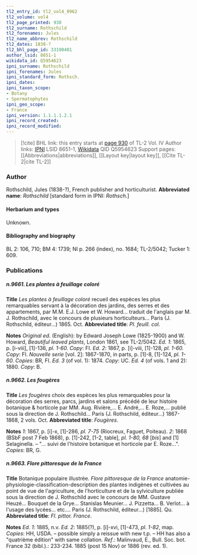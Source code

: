 ```yaml
---
tl2_entry_id: tl2_vol4_0962
tl2_volume: vol4
tl2_page_printed: 930
tl2_surname: Rothschild
tl2_forenames: Jules
tl2_name_abbrev: Rothschild
tl2_dates: 1838-?
tl2_bhl_page_id: 33190401
author_lsid: 8651-1
wikidata_id: Q5954623
ipni_surname: Rothschild
ipni_forenames: Jules
ipni_standard_form: Rothsch.
ipni_dates: 
ipni_taxon_scope: 
- Botany
- Spermatophytes
ipni_geo_scope: 
- France
ipni_version: 1.1.1.1.2.1
ipni_record_created: 
ipni_record_modified:
---
```


> [!cite] BHL link: this entry starts at [page 930](https://www.biodiversitylibrary.org/page/33190401) of TL-2 Vol. IV
> Author links: [IPNI](https://www.ipni.org/a/8651-1) LSID 8651-1, [Wikidata](https://www.wikidata.org/wiki/Q5954623) QID Q5954623
> Support pages: [[Abbreviations|abbreviations]], [[Layout key|layout key]], [[Cite TL-2|cite TL-2]]

### Author

Rothschild, Jules (1838-?), French publisher and horticulturist. 
**Abbreviated name**: *Rothschild* \[standard form in IPNI: *Rothsch.*\]

#### Herbarium and types

Unknown.

#### Bibliography and biography

BL 2: 106, 710; BM 4: 1739; NI p. 266 (index), no. 1684; TL-2/5042; Tucker 1: 609.

### Publications

##### n.9661. Les plantes à feuillage coloré

**Title**
*Les plantes à feuillage coloré* recueil des espèces les plus remarquables servant à la décoration des jardins, des serres et des appartements, par M.M. E.J. Lowe et W. Howard... traduit de l'anglais par M. J. Rothschild, avec le concours de plusieurs horticulteurs... Paris (J. Rothschild, éditeur...) 1865.
Oct.
**Abbreviated title**: *Pl. feuill. col.*

**Notes**
*Original ed*. (English): by Edward Joseph Lowe (1825-1900) and W. Howard, *Beautiful leaved plants*, London 1861, see TL-2/5042.
*Ed. 1*: 1865, p. \[i-viii\], \[1\]-136, *pl. 1-60. Copy*: FI.
*Ed. 2*: 1867, p. \[i\]-viii, \[1\]-128, *pl. 1-60. Copy*: FI.
*Nouvelle serie* \[vol. 2\]: 1867-1870, in parts, p. \[1\]-8, \[1\]-124, *pl. 1-60. Copies*: BR, FI.
*Ed. 3* (of vol. 1): 1874. *Copy*: UC.
*Ed. 4* (of vols. 1 and 2): 1880. *Copy*: B.

##### n.9662. Les fougères

**Title**
*Les fougères* choix des espèces les plus remarquables pour la décoration des serres, parcs, jardins et salons précédé de leur histoire botanique & horticole par MM. Aug. Rivière,... E. André,... E. Roze,... publié sous la direction de J. Rothschild... Paris (J. Rothschild, éditeur...) 1867-1868, 2 vols. Oct.
**Abbreviated title**: *Fougères*.

**Notes**
*1*: 1867, p. \[i\]-x, \[1\]-286, *pl. 7-75* (Riocreux, Faguet, Poiteau).
*2*: 1868 (BSbF post 7 Feb 1868), p. \[1\]-242, \[1-2, table\], *pl. 1-80, 68* \[*bis*\] and \[1\] Selaginella. – "... suivi de l'histoire botanique et horticole par E. Roze...".
*Copies*: BR, G.

##### n.9663. Flore pittoresque de la France

**Title**
Botanique populaire illustrée. *Flore pittoresque de la France* anatomie-physiologie-classification-description des plantes indigènes et cultivées au point de vue de l'agriculture, de l'horticulture et de la sylviculture publiée sous la direction de J. Rothschild avec le concours de MM. Gustave Heuzé... Bouquet de la Grye... Stanislas Meunier... J. Pizzetta... B. Verlot... à l'usage des lycées... etc.... Paris (J. Rothschild, éditeur...) \[1885\]. Qu.
**Abbreviated title**: *Fl. pittor. France*.

**Notes**
*Ed. 1*: 1885, n.v.
*Ed. 2*: 1885(?), p. \[i\]-xvi, \[1\]-473, *pl. 1-82*, map. *Copies*: HH, USDA. – possible simply a reissue with new t.p. – HH has also a "quatrième édition" with same collation.
*Ref*.: Malinvaud, E., Bull. Soc. bot. France 32 (bibl.).: 233-234. 1885 (post 15 Nov) or 1886 (rev. ed. 1).

